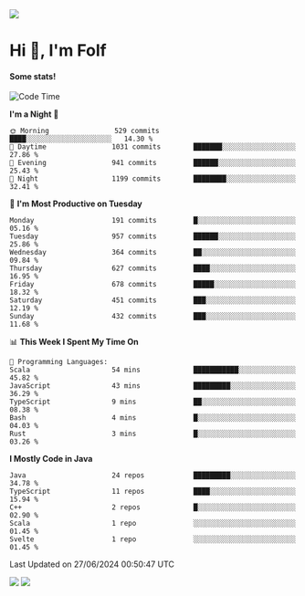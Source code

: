 <img src="https://komarev.com/ghpvc/?username=itsfolf"/>
<h1>Hi 👋, I'm Folf</h1>


#### Some stats!
<!--START_SECTION:waka-->
![Code Time](http://img.shields.io/badge/Code%20Time-2%2C243%20hrs%2021%20mins-blue)

**I'm a Night 🦉** 

```text
🌞 Morning                529 commits         ████░░░░░░░░░░░░░░░░░░░░░   14.30 % 
🌆 Daytime                1031 commits        ███████░░░░░░░░░░░░░░░░░░   27.86 % 
🌃 Evening                941 commits         ██████░░░░░░░░░░░░░░░░░░░   25.43 % 
🌙 Night                  1199 commits        ████████░░░░░░░░░░░░░░░░░   32.41 % 
```
📅 **I'm Most Productive on Tuesday** 

```text
Monday                   191 commits         █░░░░░░░░░░░░░░░░░░░░░░░░   05.16 % 
Tuesday                  957 commits         ██████░░░░░░░░░░░░░░░░░░░   25.86 % 
Wednesday                364 commits         ██░░░░░░░░░░░░░░░░░░░░░░░   09.84 % 
Thursday                 627 commits         ████░░░░░░░░░░░░░░░░░░░░░   16.95 % 
Friday                   678 commits         █████░░░░░░░░░░░░░░░░░░░░   18.32 % 
Saturday                 451 commits         ███░░░░░░░░░░░░░░░░░░░░░░   12.19 % 
Sunday                   432 commits         ███░░░░░░░░░░░░░░░░░░░░░░   11.68 % 
```


📊 **This Week I Spent My Time On** 

```text
💬 Programming Languages: 
Scala                    54 mins             ███████████░░░░░░░░░░░░░░   45.82 % 
JavaScript               43 mins             █████████░░░░░░░░░░░░░░░░   36.29 % 
TypeScript               9 mins              ██░░░░░░░░░░░░░░░░░░░░░░░   08.38 % 
Bash                     4 mins              █░░░░░░░░░░░░░░░░░░░░░░░░   04.03 % 
Rust                     3 mins              █░░░░░░░░░░░░░░░░░░░░░░░░   03.26 % 
```

**I Mostly Code in Java** 

```text
Java                     24 repos            █████████░░░░░░░░░░░░░░░░   34.78 % 
TypeScript               11 repos            ████░░░░░░░░░░░░░░░░░░░░░   15.94 % 
C++                      2 repos             █░░░░░░░░░░░░░░░░░░░░░░░░   02.90 % 
Scala                    1 repo              ░░░░░░░░░░░░░░░░░░░░░░░░░   01.45 % 
Svelte                   1 repo              ░░░░░░░░░░░░░░░░░░░░░░░░░   01.45 % 
```




 Last Updated on 27/06/2024 00:50:47 UTC
<!--END_SECTION:waka-->
<a src="https://discord.com/users/1090088995976925305"><img src="https://lanyard-profile-readme.vercel.app/api/1090088995976925305"/></a></td> 
<img src="https://hit.yhype.me/github/profile?user_id=9268058"/>
